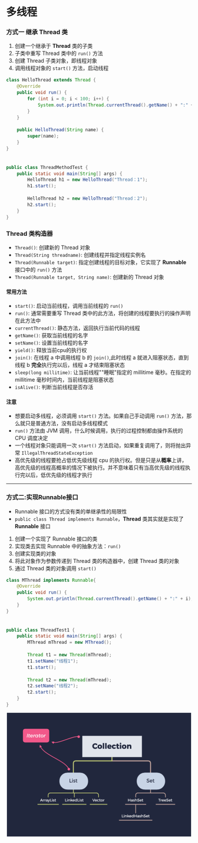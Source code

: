 # 多线程

### 方式一 继承 Thread 类

1. 创建一个继承于 **Thread** 类的子类
2. 子类中重写 Thread 类中的 `run()` 方法
3. 创建 Thread 子类对象，即线程对象
4. 调用线程对象的 `start()` 方法，启动线程

```java
class HelloThread extends Thread {
    @Override
    public void run() {
        for (int i = 0; i < 100; i++) {
            System.out.println(Thread.currentThread().getName() + ":" + Thread.currentThread().getPriority() + ":" + i);
        }
    }

    public HelloThread(String name) {
        super(name);
    }
}


public class ThreadMethodTest {
    public static void main(String[] args) {
        HelloThread h1 = new HelloThread("Thread：1");
        h1.start();
        
        HelloThread h2 = new HelloThread("Thread：2");
        h2.start();
    }
}  	
```

### Thread 类构造器

- `Thread()`: 创建新的 Thread 对象
- `Thread(String threadname)`: 创建线程并指定线程实例名
- `Thread(Runnable target)`: 指定创建线程的目标对象，它实现了 **Runnable** 接口中的 `run()` 方法
- `Thread(Runnable target, String name)`: 创建新的 Thread 对象

#### 常用方法

- `start()`: 启动当前线程，调用当前线程的 `run()`
- `run()`:  通常需要重写 Thread 类中的此方法，将创建的线程要执行的操作声明在此方法中
- `currentThread()`: 静态方法，返回执行当前代码的线程
- `getName()`: 获取当前线程的名字
- `setName()`: 设置当前线程的名字
- `yield()`: 释放当前cpu的执行权
- `join()`: 在线程 a 中调用线程 b 的 `join()`,此时线程 a 就进入阻塞状态，直到线程 b **完全**执行完以后，线程 a 才结束阻塞状态
- `sleep(long millitime)`: 让当前线程""睡眠"指定的 millitime 毫秒。在指定的 millitime 毫秒时间内，当前线程是阻塞状态
- `isAlive()`: 判断当前线程是否存活

#### 注意

- 想要启动多线程，必须调用 `start()` 方法。如果自己手动调用 `run()` 方法，那么就只是普通方法，没有启动多线程模式
- `run()` 方法由 JVM 调用，什么时候调用，执行的过程控制都由操作系统的 CPU 调度决定
- 一个线程对象只能调用一次 `start()` 方法启动，如果重复调用了，则将抛出异常 `IllegalThreadStateException`
- 高优先级的线程要抢占低优先级线程 cpu 的执行权。但是只是从**概率**上讲，高优先级的线程高概率的情况下被执行。并不意味着只有当高优先级的线程执行完以后，低优先级的线程才执行

------

### 方式二:实现Runnable接口

- Runnable 接口的方式没有类的单继承性的局限性
- `public class Thread implements Runnable`，**Thread** 类其实就是实现了 **Runnable** 接口

1. 创建一个实现了 Runnable 接口的类
2. 实现类去实现 Runnable 中的抽象方法：`run()`
3. 创建实现类的对象
4. 将此对象作为参数传递到 Thread 类的构造器中，创建 Thread 类的对象
5. 通过 Thread 类的对象调用 `start()`

```java
class MThread implements Runnable{
    @Override
    public void run() {
        System.out.println(Thread.currentThread().getName() + ":" + i);
    }
}


public class ThreadTest1 {
    public static void main(String[] args) {
        MThread mThread = new MThread();
      
        Thread t1 = new Thread(mThread);
        t1.setName("线程1");
        t1.start();

        Thread t2 = new Thread(mThread);
        t2.setName("线程2");
        t2.start();
    }
}
```








<p align="center">
        <img src="https://raw.githubusercontent.com/TortoiseKnightB/Java_notes/main/images/%E9%9B%86%E5%90%88/01.png" width="500"/>
</p>